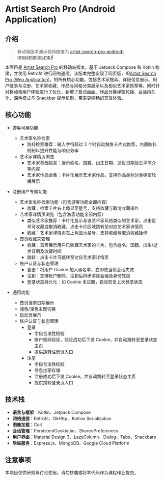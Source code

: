 # Artist Search Pro (Android Application)

## 介绍

> 移动端版本演示视频链接为 [artist-search-pro-android-presentation.mp4](https://drive.google.com/file/d/1xBWYpmpEkb--CG6Ag7SgFY3RbjRUEzDk/view?usp=sharing)
 
本项目是 [Artist Search Pro](https://github.com/zhichzhang/artist-search) 的移动端版本，基于 Jetpack Compose 和 Kotlin 构建，并使用 Retrofit 进行网络通信。该版本完整实现了网页版，即[Artist Search Pro (Web Application)](https://github.com/zhichzhang/artist-search-pro)，的所有核心功能，包括艺术家搜索、详细信息展示、用户登录与注册、艺术家收藏、作品与风格分类展示以及相似艺术家推荐等。同时针对移动端用户体验进行了优化，新增了启动画面、作品分类弹窗轮播、会话持久化、深色模式与 Snackbar 提示机制，带来更顺畅的交互体验。  

## 核心功能  

- 游客可用功能
  - 艺术家名称检索
    - 防抖检索推荐：输入字符超过 3 个时自动触发卡片式推荐，内置防抖机制以提升性能与响应效率
  - 艺术家详情页浏览
    - 艺术家基础信息：展示姓名、国籍、出生日期、逝世日期及生平简介等内容
    - 艺术家作品合集：卡片化展示艺术家作品，支持作品类别分类弹窗轮播展示

- 注册用户专属功能
  - 艺术家名称检索功能（包含游客功能全部内容）
    - 收藏：检索卡片右上角显示星号，支持收藏与取消收藏操作
  - 艺术家详情页浏览（包含游客功能全部内容）
    - 类似艺术家推荐：卡片化显示与该艺术家风格类似的艺术家，点击星号可收藏或取消收藏，点击卡片区域跳转至对应艺术家详情页
    - 收藏：艺术家详情页右上角显示星号，支持收藏与取消收藏操作
  - 首页收藏夹管理
    - 收藏：首页展示用户已收藏艺术家的卡片，包含姓名、国籍、出生/逝世日期及收藏时间
    - 跳转：点击卡片可跳转至对应艺术家详情页
  - 账户认证与状态管理
    - 登出：将用户 Cookie 加入黑名单，立即使当前会话失效
    - 注销：支持账户删除，注销后同步清除会话及身份凭据
    - 登录状态持久化：如 Cookie 未过期，自动恢复上次登录状态

- 通用功能
  - 首页当前日期展示
  - 浅色/深色主题切换
  - 启动页展示
  - 账户认证与状态管理
    - 登录
      - 字段合法性校验
      - 账户密码验证，验证成功后下发 Cookie，并自动跳转至登录状态主页
      - 提供跳转注册页入口
    - 注册
      - 字段合法性校验
      - 信息加密存储
      - 注册成功后下发 Cookie，并自动跳转至登录状态主页
      - 提供跳转登录页入口


## 技术栈

- **语言与框架**：Kotlin、Jetpack Compose  
- **网络通信**：Retrofit、OkHttp、Kotlinx Serialization  
- **图像加载**：Coil  
- **会话管理**：PersistentCookieJar、SharedPreferences  
- **用户界面**：Material Design 3、LazyColumn、Dialog、Tabs、Snackbars  
- **后端服务**：Express.js、MongoDB、Google Cloud Platform

## 注意事项

本项目仅供研究与讨论使用。请勿抄袭或将本代码作为课程作业提交。
